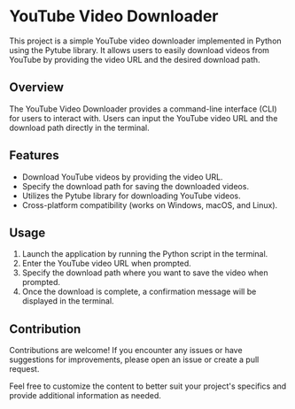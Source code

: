 # YouTube Video Downloader

This project is a simple YouTube video downloader implemented in Python using the Pytube library. It allows users to easily download videos from YouTube by providing the video URL and the desired download path.

## Overview

The YouTube Video Downloader provides a command-line interface (CLI) for users to interact with. Users can input the YouTube video URL and the download path directly in the terminal.

## Features

- Download YouTube videos by providing the video URL.
- Specify the download path for saving the downloaded videos.
- Utilizes the Pytube library for downloading YouTube videos.
- Cross-platform compatibility (works on Windows, macOS, and Linux).

## Usage

1. Launch the application by running the Python script in the terminal.
2. Enter the YouTube video URL when prompted.
3. Specify the download path where you want to save the video when prompted.
4. Once the download is complete, a confirmation message will be displayed in the terminal.

## Contribution

Contributions are welcome! If you encounter any issues or have suggestions for improvements, please open an issue or create a pull request.

Feel free to customize the content to better suit your project's specifics and provide additional information as needed.
